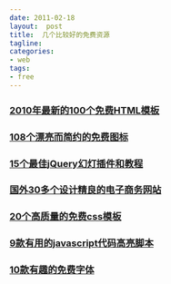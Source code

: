 ```yaml
---
date: 2011-02-18
layout:  post
title:  几个比较好的免费资源
tagline:
categories:
- web
tags:
- free
---
```

<h3><a href="http://www.qianduan.net/fresh-free-html-templates-2010.html">2010年最新的100个免费HTML模板</a></h3>  <h3><a href="http://www.qianduan.net/108-beautiful-and-simple-free-icons.html">108个漂亮而简约的免费图标</a></h3>  <h3><a href="http://www.qianduan.net/15-jquery-content-sliders.html">15个最佳jQuery幻灯插件和教程</a></h3>  <h3><a href="http://www.qianduan.net/30-well-designed-online-shopping-carts.html">国外30多个设计精良的电子商务网站</a></h3>  <h3><a href="http://www.qianduan.net/20-high-quality-free-css-templates.html">20个高质量的免费css模板</a></h3>  <h3><a href="http://www.qianduan.net/9-useful-javascript-syntax-highlighting-scripts.html">9款有用的javascript代码高亮脚本</a></h3>  <h3><a href="http://www.qianduan.net/10-interesting-free-fonts.html">10款有趣的免费字体</a></h3>

